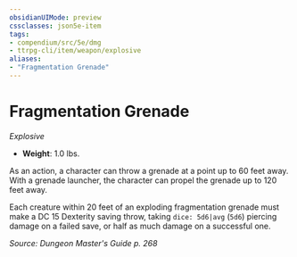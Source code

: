 ```yaml
---
obsidianUIMode: preview
cssclasses: json5e-item
tags:
- compendium/src/5e/dmg
- ttrpg-cli/item/weapon/explosive
aliases: 
- "Fragmentation Grenade"
---
```

# Fragmentation Grenade
*Explosive*  

- **Weight**: 1.0 lbs.

As an action, a character can throw a grenade at a point up to 60 feet away. With a grenade launcher, the character can propel the grenade up to 120 feet away.

Each creature within 20 feet of an exploding fragmentation grenade must make a DC 15 Dexterity saving throw, taking `dice: 5d6|avg` (`5d6`) piercing damage on a failed save, or half as much damage on a successful one.

*Source: Dungeon Master's Guide p. 268*